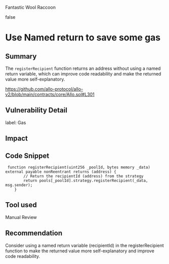 Fantastic Wool Raccoon

false

# Use Named return to save some gas
## Summary
The `registerRecipient` function returns an address without using a named return variable, which can improve code readability and make the returned value more self-explanatory.

https://github.com/allo-protocol/allo-v2/blob/main/contracts/core/Allo.sol#L301

## Vulnerability Detail

label: Gas

## Impact

## Code Snippet

```solidity
 function registerRecipient(uint256 _poolId, bytes memory _data) external payable nonReentrant returns (address) {
        // Return the recipientId (address) from the strategy
        return pools[_poolId].strategy.registerRecipient(_data, msg.sender);  
    }

```

## Tool used

Manual Review

## Recommendation

Consider using a named return variable (recipientId) in the registerRecipient function to make the returned value more self-explanatory and improve code readability.
